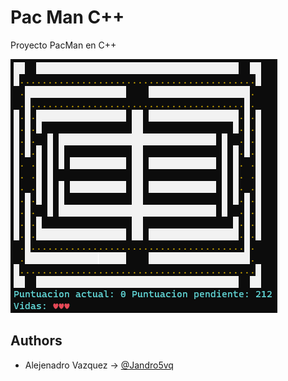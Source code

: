 
# Pac Man C++

Proyecto PacMan en C++

![alt text](Preview.png "Preview")
## Authors

- Alejenadro Vazquez -> [@Jandro5vq](https://www.github.com/Jandro5vq)
